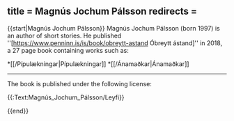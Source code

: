 title = Magnús Jochum Pálsson
redirects =
---

{{start|Magnús Jochum Pálsson}}
Magnús Jochum Pálsson (born 1997) is an author of short stories. He published ''[https://www.penninn.is/is/book/obreytt-astand Óbreytt ástand]'' in 2018, a 27 page book containing works such as: 

*[[/Pípulækningar|Pípulækningar]]
*[[/Ánamaðkar|Ánamaðkar]]

----

The book is published under the following license:

{{:Text:Magnús_Jochum_Pálsson/Leyfi}}

{{end}}